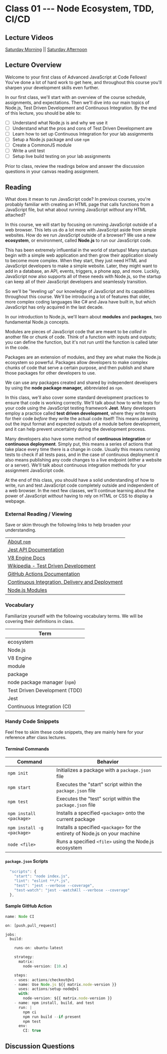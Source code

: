 # Class 01 --- Node Ecosystem, TDD, CI/CD

## Lecture Videos 

[Saturday Morning](https://frontrowviews.com/Home/Event/Details/5e56f2bee4e6df15a8a39b82) || [Saturday Afternoon](https://frontrowviews.com/Home/Event/Details/5e684f72eee6d91618503d44) 

## Lecture Overview

Welcome to your first class of Advanced JavaScript at Code Fellows! You've done a lot of hard work to get here, and throughout this course you'll sharpen your development skills even further. 

In our first class, we'll start with an overview of the course schedule, assignments, and expectations. Then we'll dive into our main topics of Node.js, Test Driven Development and Continuous Integration. By the end of this lecture, you should be able to: 

- [ ] Understand what Node.js is and why we use it 
- [ ] Understand what the pros and cons of Test Driven Development are
- [ ] Learn how to set up Continuous Integration for your lab assignments 
- [ ] Setup a Node.js package and use `npm`
- [ ] Create a CommonJS module 
- [ ] Write a unit test
- [ ] Setup live build testing on your lab assignments 

Prior to class, review the readings below and answer the discussion questions in your canvas reading assignment. 

## Reading

What does it mean to run JavaScript code? In previous courses, you're probably familiar with creating an HTML page that calls functions from a JavaScript file, but what about running JavaScript _without_ any HTML attached? 

In this course, we will start by focusing on running JavaScript outside of a web browser. This lets us do a lot more with JavaScript aside from simple websites. How do we run JavaScript outside of a browser? We use a new **ecosystem**, or environment, called **Node.js** to run our JavaScript code. 

This has been extremely influential in the world of startups! Many startups begin with a simple web application and then grow their application slowly to become more complex. When they start, they just need HTML and JavaScript developers to make a simple website. Later, they might want to add in a database, an API, events, triggers, a phone app, and more. Luckily, JavaScript now also supports all of these needs with Node.js, so the startup can keep all of their JavaScript developers and seamlessly transition. 

So we'll be "leveling up" our knowledge of JavaScript and its capabilities throughout this course. We'll be introducing a lot of features that older, more complex coding languages like C# and Java have built in, but which JavaScript has only acquired in the last decade. 

In our introduction to Node.js, we'll learn about **modules** and **packages**, two fundamental Node.js concepts. 

Modules are pieces of JavaScript code that are meant to be _called_ in another file or chunk of code. Think of a function with inputs and outputs; you can define the function, but it's not run until the function is called later in the code. 

Packages are an extension of modules, and they are what make the Node.js ecosystem so powerful. Packages allow developers to make complex chunks of code that serve a certain purpose, and then publish and share those packages for other developers to use. 

We can use any packages created and shared by independent developers by using the **node package manager,** abbreviated as `npm`.

In this class, we'll also cover some standard development practices to ensure that code is working correctly. We'll talk about how to write tests for your code using the JavaScript testing framework **Jest**. Many developers employ a practice called **test driven development**, where they write tests for their code _before_ they write the actual code itself! This means planning out the input format and expected outputs of a module before development, and it can help prevent uncertainty during the development process. 

Many developers also have some method of **continuous integration** or **continuous deployment**. Simply put, this means a series of actions that take place every time there is a change in code. Usually this means running tests to check if all tests pass, and in the case of continuous deployment it also means publishing any code changes to a live endpoint (either a website or a server). We'll talk about continuous integration methods for your assignment JavaScript code. 

At the end of this class, you should have a solid understanding of how to write, run and test JavaScript code completely outside and independent of a web browser. In the next few classes, we'll continue learning about the power of JavaScript *without* having to rely on HTML or CSS to display a webpage. 

### External Reading / Viewing 

Save or skim through the following links to help broaden your understanding.

|                                                              |
| ------------------------------------------------------------ |
| [About `npm`](https://docs.npmjs.com/about-npm/index.html)   |
| [Jest API Documentation](https://jestjs.io/docs/en/getting-started) |
| [V8 Engine Docs](https://v8.dev/docs)                        |
| [Wikipedia - Test Driven Development](https://en.wikipedia.org/wiki/Test-driven_development) |
| [GitHub Actions Documentation](https://help.github.com/en/actions) |
| [Continuous Integration, Delivery and Deployment](https://www.atlassian.com/continuous-delivery/principles/continuous-integration-vs-delivery-vs-deployment) |
| [Node.js Modules](https://nodejs.org/docs/latest/api/modules.html) |

### Vocabulary 

Familiarize yourself with the following vocabulary terms. We will be covering their definitions in class. 

| Term                          |
| ----------------------------- |
| ecosystem                     |
| Node.js                       |
| V8 Engine                     |
| module                        |
| package                       |
| node package manager (`npm`)  |
| Test Driven Development (TDD) |
| Jest                          |
| Continuous Integration (CI)   |

### Handy Code Snippets

Feel free to skim these code snippets, they are mainly here for your reference after class lectures. 

#### Terminal Commands

| Command                    | Behavior                                                     |
| -------------------------- | ------------------------------------------------------------ |
| `npm init`                 | Initializes a package with a `package.json` file             |
| `npm start`                | Executes the "start" script within the `package.json` file   |
| `npm test`                 | Executes the "test" script within the `package.json` file    |
| `npm install <package>`    | Installs a specified `<package>` onto the current package    |
| `npm install -g <package>` | Installs a specified `<package>` for the entirety of Node.js on your machine |
| `node <file>`              | Runs a specified `<file>` using the Node.js ecosystem        |

#### `package.json` Scripts

```javascript
  "scripts": {
    "start": "node index.js",
    "lint": "eslint **/*.js",
    "test": "jest --verbose --coverage",
    "test-watch": "jest --watchAll --verbose --coverage"
  },
```

#### Sample GitHub Action 

``` javascript
name: Node CI

on: [push,pull_request]

jobs:
  build:

    runs-on: ubuntu-latest

    strategy:
      matrix:
        node-version: [10.x]

    steps:
    - uses: actions/checkout@v1
    - name: Use Node.js ${{ matrix.node-version }}
      uses: actions/setup-node@v1
      with:
        node-version: ${{ matrix.node-version }}
    - name: npm install, build, and test
      run: |
        npm ci
        npm run build --if-present
        npm test
      env:
        CI: true
```



## Discussion Questions


